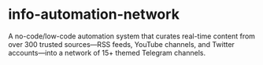# info-automation-network
A no-code/low-code automation system that curates real-time content from over 300 trusted sources—RSS feeds, YouTube channels, and Twitter accounts—into a network of 15+ themed Telegram channels. 
